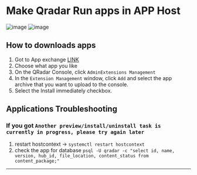 # Make Qradar Run apps in APP Host  
![image](https://user-images.githubusercontent.com/63524369/228890264-72e60d43-a306-4a31-8d82-69c0bb108ecb.png)
![image](https://user-images.githubusercontent.com/63524369/228890294-3b09c834-43ad-4208-aeb9-4546291ff42f.png)

## How to downloads apps 
1. Got to App exchange [LINK](https://exchange.xforce.ibmcloud.com/hub)
2. Choose what app you like 
3. On the QRadar Console, click `AdminExtensions Management`
4. In the `Extension Management` window, click `Add` and select the app archive that you want to upload to the console.
5. Select the Install immediately checkbox.

## Applications Troubleshooting
### If you got `Another preview/install/uninstall task is currently in progress, please try again later`
1. restart hostcontext -> `systemctl restart hostcontext`
2. check the app for database `psql -U qradar -c "select id, name, version, hub_id, file_location, content_status from content_package;"`
---
